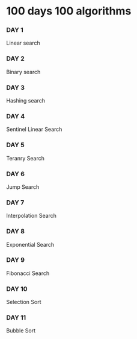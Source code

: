 # 100 days 100 algorithms

### DAY 1
Linear search

### DAY 2
Binary search

### DAY 3
Hashing search

### DAY 4
Sentinel Linear Search

### DAY 5
Teranry Search

### DAY 6
Jump Search

### DAY 7
Interpolation Search

### DAY 8
Exponential Search

### DAY 9
Fibonacci Search

### DAY 10
Selection Sort

### DAY 11
Bubble Sort